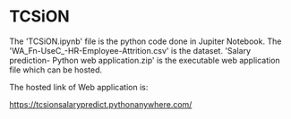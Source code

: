 # TCSiON
The 'TCSiON.ipynb' file is the python code done in Jupiter Notebook.
The 'WA_Fn-UseC_-HR-Employee-Attrition.csv' is the dataset.
'Salary prediction- Python web application.zip' is the executable web application file which can be hosted.


The hosted link of Web application is:

https://tcsionsalarypredict.pythonanywhere.com/
